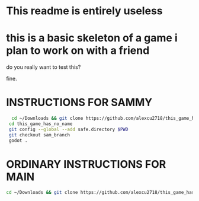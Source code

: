 
# This readme is entirely useless

# this is  a basic skeleton of a game i plan to work on with a friend


do you really want to test this?

fine.

# INSTRUCTIONS FOR SAMMY


```bash
  cd ~/Downloads && git clone https://github.com/alexcu2718/this_game_has_no_name 
 cd this_game_has_no_name 
 git config --global --add safe.directory $PWD
 git checkout sam_branch 
 godot .
```

# ORDINARY INSTRUCTIONS FOR MAIN
 
```bash
cd ~/Downloads && git clone https://github.com/alexcu2718/this_game_has_no_name  && cd this_game_has_no_name && godot . 
```
